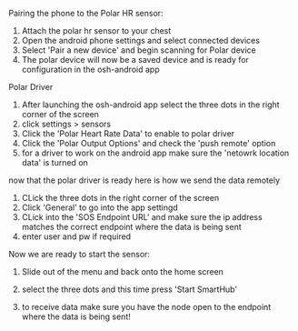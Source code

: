 Pairing the phone to the Polar HR sensor:
1. Attach the polar hr sensor to your chest
2. Open the android phone settings and select connected devices
3. Select 'Pair a new device' and begin scanning for Polar device
4. The polar device will now be a saved device and is ready for configuration in the osh-android app

Polar Driver
1. After launching the osh-android app select the three dots in the right corner of the screen
2. click settings > sensors
3. Click the 'Polar Heart Rate Data' to enable to polar driver
4. Click the 'Polar Output Options' and check the 'push remote' option
5. for a driver to work on the android app make sure the 'netowrk location data' is turned on

now that the polar driver is ready here is how we send the data remotely
   1. CLick the three dots in the right corner of the screen
   2. Click 'General' to go into the app settingd
   3. CLick into the 'SOS Endpoint URL' and make sure the ip address matches the correct endpoint where the data is being sent
   4. enter user and pw if required

Now we are ready to start the sensor:
1. Slide out of the menu and back onto the home screen
2. select the three dots and this time press 'Start SmartHub'

3. to receive data make sure you have the node open to the endpoint where the data is being sent!

